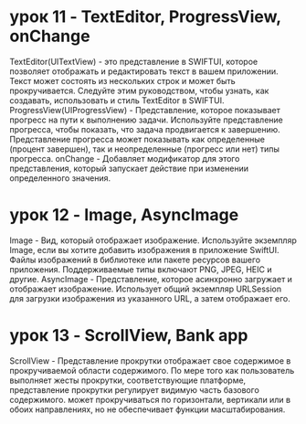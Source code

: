 

# урок 11 - TextEditor, ProgressView, onChange
TextEditor(UITextView) - это представление в SWIFTUI, которое позволяет отображать и редактировать текст в вашем приложении. Текст может состоять из нескольких строк и может быть прокручивается. Следуйте этим руководством, чтобы узнать, как создавать, использовать и стиль TextEditor в SWIFTUI.
ProgressView(UIProgressView) - Представление, которое показывает прогресс на пути к выполнению задачи. Используйте представление прогресса, чтобы показать, что задача продвигается к завершению. Представление прогресса может показывать как определенные (процент завершен), так и неопределенные (прогресс или нет) типы прогресса.
onChange - Добавляет модификатор для этого представления, который запускает действие при изменении определенного значения.

# урок 12 - Image, AsyncImage
Image - Вид, который отображает изображение. Используйте экземпляр Image, если вы хотите добавить изображения в приложение SwiftUI. Файлы изображений в библиотеке или пакете ресурсов вашего приложения. Поддерживаемые типы включают PNG, JPEG, HEIC и другие.
AsyncImage - Представление, которое асинхронно загружает и отображает изображение. Использует общий экземпляр URLSession для загрузки изображения из указанного URL, а затем отображает его. 

# урок 13 - ScrollView, Bank app
ScrollView - Представление прокрутки отображает свое содержимое в прокручиваемой области содержимого. По мере того как пользователь выполняет жесты прокрутки, соответствующие платформе, представление прокрутки регулирует видимую часть базового содержимого. может прокручиваться по горизонтали, вертикали или в обоих направлениях, но не обеспечивает функции масштабирования.

